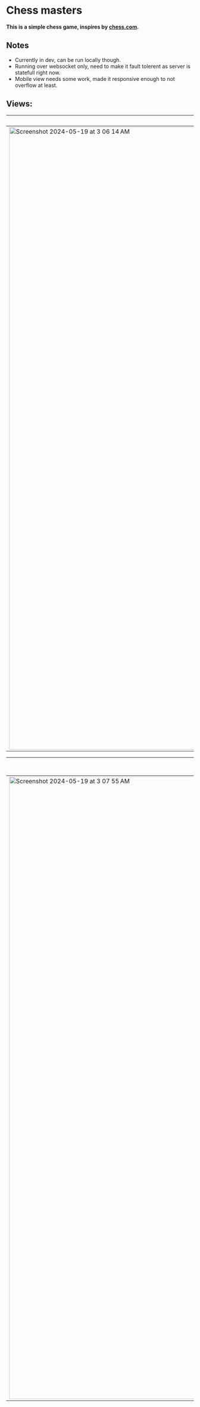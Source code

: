 # Chess masters

**This is a simple chess game, inspires by [chess.com](https://www.chess.com/).**

## Notes
- Currently in dev, can be run locally though.
- Running over websocket only, need to make it fault tolerent as server is statefull right now.
- Mobile view needs some work, made it responsive enough to not overflow at least.

## Views:

|Home Screen|Game Screen|
|-|-|
|<img width="1674" alt="Screenshot 2024-05-19 at 3 06 14 AM" src="https://github.com/harsh9o9/chess-masters/assets/90497185/27955f4e-8182-41a8-97b3-f4f46cf1f6d6">|<img width="1674" alt="Screenshot 2024-05-19 at 3 06 24 AM" src="https://github.com/harsh9o9/chess-masters/assets/90497185/7c584e78-351c-46e0-99ad-57db7d9b2d7a">|

|Game Screen - playing - desktop|Game Screen - playing - mobile|
|-|-|
|<img width="1674" alt="Screenshot 2024-05-19 at 3 07 55 AM" src="https://github.com/harsh9o9/chess-masters/assets/90497185/e8577eee-3ddd-4cfc-aa00-7157781a250d">|![localhost_5173_game](https://github.com/harsh9o9/chess-masters/assets/90497185/c3777494-5e46-4ab8-8496-d6a18c12533d)|
